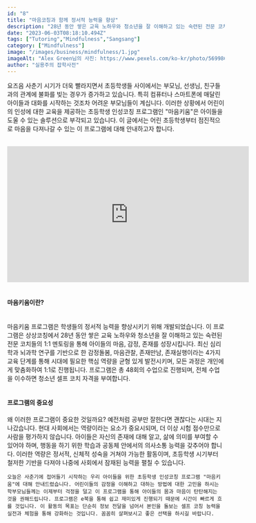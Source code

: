 ```yaml
---
id: "8"
title: "마음코칭과 함께 정서적 능력을 향상"
description: "28년 동안 쌓은 교육 노하우와 청소년을 잘 이해하고 있는 숙련된 전문 코치들의 1:1 멘토링."
date: "2023-06-03T08:18:10.494Z"
tags: ["Tutoring","Mindfulness","Sangsang"]
category: ["Mindfulness"]
image: "/images/business/mindfulness/1.jpg"
imageAlt: "Alex Green님의 사진: https://www.pexels.com/ko-kr/photo/5699864/"
author: "실용주의 잡학사전"
---
```



<p className="mb-3 font-light text-gray-500 dark:text-gray-400 first-line:uppercase first-line:tracking-widest first-letter:text-7xl first-letter:font-bold first-letter:text-gray-900 dark:first-letter:text-gray-100 first-letter:mr-3 first-letter:float-left">
    요즈음 사춘기 시기가 더욱 빨라지면서 초등학생들 사이에서는 부모님, 선생님, 친구들과의 관계에 불화를 빚는 경우가 증가하고 있습니다. 특히 컴퓨터나 스마트폰에 매달린 아이들과 대화를 시작하는 것조차 어려운 부모님들이 계십니다. 이러한 상황에서 어린이의 인성에 대한 교육을 제공하는 초등학생 인성코칭 프로그램인 "마음키움"은 아이들을 도울 수 있는 솔루션으로 부각되고 있습니다. 이 글에서는 어린 초등학생부터 점진적으로 마음을 다져나갈 수 있는 이 프로그램에 대해 안내하고자 합니다.
</p>
<br/>

<div className="flex justify-center">
  <iframe width="560" height="315" src="https://www.youtube.com/embed/LHYnQDYOA_o" title="YouTube video player" frameborder="0" allow="accelerometer; autoplay; clipboard-write; encrypted-media; gyroscope; picture-in-picture; web-share" allowfullscreen></iframe>
</div>
<br/>

#### 마음키움이란? 

<br/>
<div className="font-light text-gray-500 dark:text-gray-400">
    마음키움 프로그램은 학생들의 정서적 능력을 향상시키기 위해 개발되었습니다. 이 프로그램은 상상코칭에서 28년 동안 쌓은 교육 노하우와 청소년을 잘 이해하고 있는 숙련된 전문 코치들의 1:1 멘토링을 통해 아이들의 마음, 감정, 존재를 성장시킵니다. 최신 심리학과 뇌과학 연구를 기반으로 한 감정돌봄, 마음관찰, 존재만남, 존재실행이라는 4가지 교육 단계를 통해 시대에 필요한 핵심 역량을 균형 있게 발전시키며, 모든 과정은 개인에게 맞춤화하여 1:1로 진행됩니다. 프로그램은 총 48회의 수업으로 진행되며, 전체 수업을 이수하면 청소년 셀프 코치 자격을 부여합니다.
</div>
<br/>

#### 프로그램의 중요성

<div className="font-light text-gray-500 dark:text-gray-400">
    왜 이러한 프로그램이 중요한 것일까요? 예전처럼 공부만 잘한다면 괜찮다는 시대는 지나갔습니다. 현대 사회에서는 역량이라는 요소가 중요시되며, 더 이상 시험 점수만으로 사람을 평가하지 않습니다. 아이들은 자신의 존재에 대해 알고, 삶에 의미를 부여할 수 있어야 하며, 행동을 하기 위한 학습과 공동체 안에서의 의사소통 능력을 갖추어야 합니다. 이러한 역량은 정서적, 신체적 성숙을 거쳐야 가능한 활동이며, 초등학생 시기부터 철저한 기반을 다져야 나중에 사회에서 잠재된 능력을 펼칠 수 있습니다.

    오늘은 사춘기에 접어들기 시작하는 우리 아이들을 위한 초등학생 인성코칭 프로그램 "마음키움"에 대해 안내드렸습니다. 어린이들의 감정을 이해하고 대하는 방법에 대한 고민을 하시는 학부모님들께는 이제부터 걱정을 덜고 이 프로그램을 통해 아이들의 몸과 마음이 탄탄해지는 것을 권해드립니다. 프로그램은 e북을 통해 쉽고 재미있게 진행되기 때문에 시간이 빠르게 흐를 것입니다. 이 활동의 목표는 단순히 정보 전달을 넘어서 본인을 돌보는 셀프 코칭 능력을 실전과 체험을 통해 강화하는 것입니다. 꼼꼼히 살펴보시고 좋은 선택을 하시길 바랍니다.
</div>